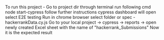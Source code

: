 To run this project -
Go to project dir through terminal
run following cmd
node start-cypress
follow further instructions
cypress dashboard will open
select E2E testing
Run in chrome browser
select folder or spec - hackerrankData.cy.js
Go to your local project -> cypress -> reports -> open newly created Excel sheet with the name of "hackerrank_Submissions"
Now it is the expected result
